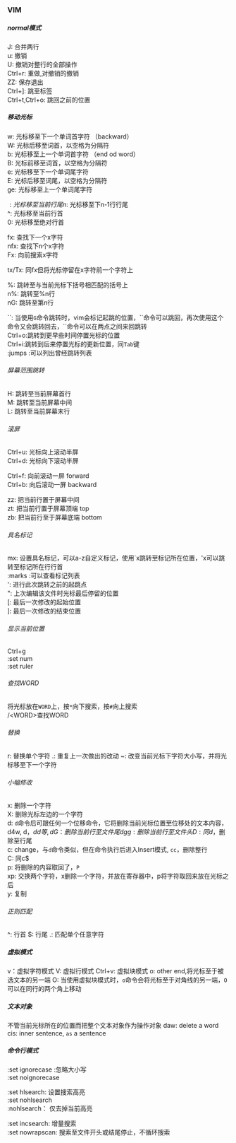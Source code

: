 ### VIM

##### normal模式
J: 合并两行  
u: 撤销  
U: 撤销对整行的全部操作  
Ctrl+r: 重做,对撤销的撤销  
ZZ: 保存退出  
Ctrl+]: 跳至标签  
Ctrl+t,Ctrl+o: 跳回之前的位置  

##### 移动光标
w: 光标移至下一个单词首字符 （backward）  
W: 光标后移至词首，以空格为分隔符  
b: 光标移至上一个单词首字符 （end od word）  
B: 光标前移至词首，以空格为分隔符  
e: 光标移至下一个单词尾字符  
E: 光标后移至词尾，以空格为分隔符  
ge: 光标移至上一个单词尾字符  

$: 光标移至当前行尾  
n$: 光标移至下n-1行行尾  
^: 光标移至当前行首  
0: 光标移至绝对行首  

fx: 查找下一个x字符  
nfx: 查找下n个x字符  
Fx: 向前搜索x字符  

tx/Tx: 同fx但将光标停留在x字符前一个字符上  

%: 跳转至与当前光标下括号相匹配的括号上  
n%: 跳转至%n行  
nG: 跳转至第n行  

\`\`: 当使用`G`命令跳转时，vim会标记起跳的位置，\`\`命令可以跳回，再次使用这个命令又会跳转回去，\`\`命令可以在两点之间来回跳转    
Ctrl+o:跳转到更早些时间停置光标的位置    
Ctrl+i:跳转到后来停置光标的更新位置，同`Tab`键   
:jumps :可以列出曾经跳转列表  

###### 屏幕范围跳转
H: 跳转至当前屏幕首行  
M: 跳转至当前屏幕中间  
L: 跳转至当前屏幕末行 

###### 滚屏
Ctrl+u: 光标向上滚动半屏  
Ctrl+d: 光标向下滚动半屏  

Ctrl+f: 向前滚动一屏 forward  
Ctrl+b: 向后滚动一屏 backward  

zz: 把当前行置于屏幕中间   
zt: 把当前行置于屏幕顶端 top  
zb: 把当前行至于屏幕底端 bottom 

###### 具名标记
mx: 设置具名标记，可以a-z自定义标记，使用\`x跳转至标记所在位置，'x可以跳转至标记所在行行首   
:marks :可以查看标记列表  
': 进行此次跳转之前的起跳点  
": 上次编辑该文件时光标最后停留的位置  
\[: 最后一次修改的起始位置  
\]: 最后一次修改的结束位置  
 
###### 显示当前位置
Ctrl+g  
:set num  
:set ruler  

###### 查找WORD
将光标放在`WORD`上，按`*`向下搜索，按`#`向上搜索  
/\<WORD\>查找WORD 

###### 替换
r: 替换单个字符
.: 重复上一次做出的改动
~: 改变当前光标下字符大小写，并将光标移至下一个字符

###### 小幅修改
x: 删除一个字符  
X: 删除光标左边的一个字符  
d: `d`命令后可跟任何一个位移命令，它将删除当前光标位置至位移处的文本内容，d4w, d$，dd等,  
dG：删除当前行至文件尾    
dgg: 删除当前行至文件头  
D: 同d$，删除至行尾  
c: change，与`d`命令类似，但在命令执行后进入Insert模式, `cc`，删除整行    
C: 同c$  
p: 将删除的内容取回了，`P`  
xp: 交换两个字符，x删除一个字符，并放在寄存器中，p将字符取回来放在光标之后     
y: 复制  

###### 正则匹配
^: 行首
$: 行尾
.: 匹配单个任意字符  

##### 虚拟模式
v：虚拟字符模式
V: 虚拟行模式
Ctrl+v: 虚拟块模式
o: other end,将光标至于被选文本的另一端
O: 当使用虚拟块模式时，`o`命令会将光标至于对角线的另一端，`O`可以在同行的两个角上移动

##### 文本对象
不管当前光标所在的位置而把整个文本对象作为操作对象
daw: delete a word
cis: inner sentence, `as` a sentence  

##### 命令行模式
:set ignorecase :忽略大小写  
:set noignorecase  

:set hlsearch: 设置搜索高亮  
:set nohlsearch  
:nohlsearch： 仅去掉当前高亮  

:set incsearch: 增量搜索  
:set nowrapscan: 搜索至文件开头或结尾停止，不循环搜索  




